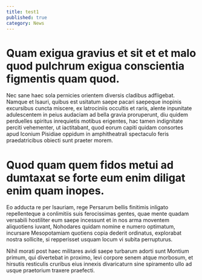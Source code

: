 ```yaml
---
title: test1
published: true
category: News
---
```


# Quam exigua gravius et sit et et malo quod pulchrum exigua conscientia figmentis quam quod.

Nec sane haec sola pernicies orientem diversis cladibus adfligebat. Namque et Isauri, quibus est usitatum saepe pacari saepeque inopinis excursibus cuncta miscere, ex latrociniis occultis et raris, alente inpunitate adulescentem in peius audaciam ad bella gravia proruperunt, diu quidem perduelles spiritus inrequietis motibus erigentes, hac tamen indignitate perciti vehementer, ut iactitabant, quod eorum capiti quidam consortes apud Iconium Pisidiae oppidum in amphitheatrali spectaculo feris praedatricibus obiecti sunt praeter morem.

# Quod quam quem fidos metui ad dumtaxat se forte eum enim diligat enim quam inopes.

Eo adducta re per Isauriam, rege Persarum bellis finitimis inligato repellenteque a conlimitiis suis ferocissimas gentes, quae mente quadam versabili hostiliter eum saepe incessunt et in nos arma moventem aliquotiens iuvant, Nohodares quidam nomine e numero optimatum, incursare Mesopotamiam quotiens copia dederit ordinatus, explorabat nostra sollicite, si repperisset usquam locum vi subita perrupturus.

Nihil morati post haec militares avidi saepe turbarum adorti sunt Montium primum, qui divertebat in proximo, levi corpore senem atque morbosum, et hirsutis resticulis cruribus eius innexis divaricaturn sine spiramento ullo ad usque praetorium traxere praefecti.

